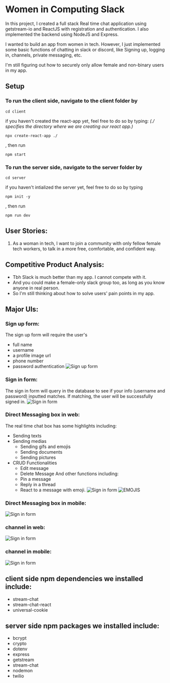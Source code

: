 # Women in Computing Slack

In this project, I created a full stack Real time chat application using getstream-io and ReactJS with registration and authentication. I also implemented the backend using NodeJS and Express.

I wanted to build an app from women in tech. However, I just implemented some basic functions of chatting in slack or discord, like Signing up, logging in, channels, private messaging, etc. 

I'm still figuring out how to securely only allow female and non-binary users in my app. 



## Setup
### To run the client side, navigate to the client folder by
```
cd client
```
if you haven't created the react-app yet, feel free to do so by typing: 
*(./ specifies the directory where we are creating our react app.)*
```
npx create-react-app ./
```
, then run
```
npm start
```

### To run the server side, navigate to the server folder by
```
cd server
```
if you haven't intialized the server yet, feel free to do so by typing
```
npm init -y
```
, then run
```
npm run dev
```
## User Stories: 
1) As a woman in tech, I want to join a community with only fellow female tech workers, to talk in a more free, comfortable, and confident way. 

## Competitive Product Analysis:
- Tbh Slack is much better than my app. I cannot compete with it. 
- And you could make a female-only slack group too, as long as you know anyone in real person.
- So I'm still thinking about how to solve users' pain points in my app.

## Major UIs:

### Sign up form:
The sign up form will require the user's
- full name
- username
- a profile image url
- phone number
- password authentication
![Sign up form](./imgs/image%20(2).png)

### Sign in form:
The sign in form will query in the database to see if your info (username and password) inputted matches. If matching, the user will be successfully signed in.
![Sign in form](./imgs/image%20(3).png)

### Direct Messaging box in web:
The real time chat box has some highlights including:
- Sending texts
- Sending medias
    - Sending gifs and emojis
    - Sending documents
    - Sending pictures
- CRUD Functionalities
    - Edit message
    - Delete Message
And other functions including:
    - Pin a message
    - Reply in a thread
    - React to a message with emoji.
![Sign in form](./imgs/chatboxweb.png)
![EMOJIS](./imgs/emojis.png)
### Direct Messaging box in mobile:
![Sign in form](./imgs/chatbox.png)
### channel in web:
![Sign in form](./imgs/channel.png)
### channel in mobile:
![Sign in form](./imgs/channel2.png)

## client side npm dependencies we installed include:
- stream-chat 
- stream-chat-react 
- universal-cookie


## server side npm packages we installed include:
- bcrypt
- crypto
- dotenv
- express
- getstream
- stream-chat
- nodemon
- twilio
